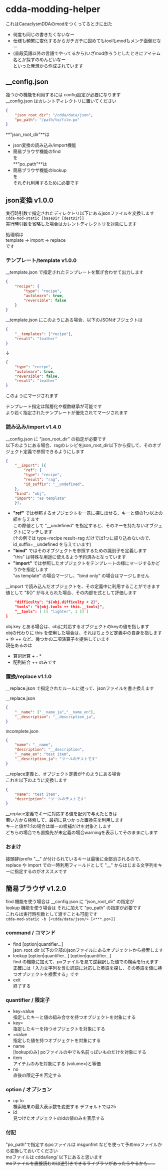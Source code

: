 
# cdda-modding-helper
これはCacaclysmDDAのmodをつくってるときに出た   
- 何度も同じの書きたくないなー   
- 仕様も頻繁に変化するからガチガチに固めてもtoolもmodもメンテ面倒だなー   
- (普段英語以外の言語でやってるから)いざmod作ろうとしたときにアイテム名とか探すのめんどいなー   
といった発想から作成されています   


## __config.json
幾つかの機能を利用するには config設定が必要になります   
__config.json はカレントディレクトリに置いてください   
```json
{
    "json_root_dir": "/cdda/data/json",
    "po_path": "/path/to/file.po"
}
```
**"json_root_dir"**は  
- json変換の読み込み/import機能  
- 簡易ブラウザ機能のfind  
を  
**"po_path"**は  
- 簡易ブラウザ機能のlookup  
を  
それぞれ利用するために必要です  

## json変換 v1.0.0
実行時引数で指定されたディレクトリ以下にあるjsonファイルを変換します   
`cdda-mod-static [baseDir [destDir]]`   
実行時引数を省略した場合はカレントディレクトリを対象にします   

処理順は   
template → import → replace    
です   

### テンプレート/template v1.0.0
__template.json で指定されたテンプレートを繋ぎ合わせて出力します   

```json
{
    "recipe": {
        "type": "recipe",
        "autolearn": true,
        "reversible": false
    }
}
```
__template.json にこのようにある場合、以下のJSONオブジェクトは   
```json
{
    "__templates": ["recipe"],
    "result": "leather"
}
```
  ↓
```json
{
    "type": "recipe",
    "autolearn": true,
    "reversible": false,
    "result": "leather"
}
```
このようにマージされます   

テンプレート指定は階層化や複数継承が可能です   
より若く指定されたテンプレートが優先されてマージされます   

### 読み込み/import v1.4.0
__config.json に "json_root_dir" の指定が必要です   
以下のようにある場合、ragのレシピをjson_root_dir以下から探して、そのオブジェクト定義で参照できるようにします   
```json
{
    "__import": [{
        "ref": {
	    "type": "recipe",
	    "result": "rag",
	    "id_suffix": "__undefined",
	},
	"bind": "obj",
	"import": "as template"
    }],
```
- **"ref"** では参照するオブジェクトを一意に探し出せる、キーと値の1つ以上の組を与えます   
 この際値として "__undefined" を指定すると、そのキーを持たないオブジェクトにマッチします   
 (↑の例では type=recipe result=rag だけでは1つに絞り込めないので、id_suffix=__undefined を与えています)   
- **"bind"** ではそのオブジェクトを参照するための識別子を定義します   
 "this" は特殊な用途に使えるよう予約済みとなっています   
- **"import"** では参照したオブジェクトをテンプレートの様にマージするかどうかを指定します   
 "as template" の場合マージし、"bind only" の場合はマージしません   
  
__import で読み込んだオブジェクトを、その定義中に利用することができます   
値として "${}" が与えられた場合、その内部を式として評価します   
```json
    "difficulty": "${obj.difficulty + 2}",
    "tools": "${obj.tools ++ this.__tools}",
    "__tools": [ [[ "lighter", 1 ]] ]
}
```
obj.key とある場合は、objに対応するオブジェクトのkeyの値を指します   
objの代わりに this を使用した場合は、それはちょうど定義中の自身を指します   
\+ や ++ など、幾つかの二項演算子を提供しています   
現在あるのは    
- 算術計算  + - * 
- 配列結合  ++ 
のみです   


### 置換/replace v1.1.0
__replace.json で指定されたルールに従って、jsonファイルを書き換えます   

__replace.json  
```json
{
    "__name": ["__name_ja","__name_en"],
    "__description": "__description_ja",
}
```

incomplete.json   
```json
{
    "name": "__name",
    "description": "__description",
    "__name_en": "test item",
    "__description_ja": "ツールのテストです"
}
```
__replace定義と、オブジェクト定義が↑のようにある場合   
これを以下のように変換します   
```json
{
    "name": "test item",
    "description": "ツールのテストです"
}
```

__replace定義でキーに対応する値を配列で与えたときは   
若い方から検索して、最初に見つかった置換先を利用します   
キーと値が1:1の場合は単一の候補だけを対象とします  
どちらの場合でも置換先が未定義の場合warningを表示してそのままにします   

### おまけ
接頭辞/prefix "\_\_" が付けられているキーは最後に全部消されるので、   
replace や import での一時利用フィールドとして "\_\_" からはじまる文字列をキーに指定するのがオススメです   

## 簡易ブラウザ v1.2.0
find 機能を使う場合は __config.json に "json_root_dir" の指定が   
lookup 機能を使う場合は それに加えて "po_path" の指定が必要です   
これらは実行時引数として渡すことも可能です   
`cdda-mod-static -b [<cdda/data/json/> [<***.po>]]`   

### command / コマンド

- find [option|quantifier...]   
 json_root_dir 以下の全部のjsonファイルにあるオブジェクトから検索します   
- lookup [option|quantifier...] <string> [option|quantifier...]   
 find の機能に加えて、poファイルを見て逆翻訳した値での検索を行えます   
 正確には「入力文字列を含む訳語に対応した英語を探し、その英語を値に持つオブジェクトを検索する」です   
- exit   
 終了する   

### quantifier / 限定子
- key=value    
 指定したキーと値の組み合せを持つオブジェクトを対象にする   
- key=   
 指定したキーを持つオブジェクトを対象にする    
- =value    
 指定した値を持つオブジェクトを対象にする   
- name   
 [lookupのみ] poファイルの中でも名前っぽいものだけを対象にする   
- item   
 アイテムのみを対象にする (volume=)と等価   
- no <quantifier>   
 直後の限定子を否定する   

### option / オプション   
- up to <number>   
 検索結果の最大表示数を変更する デフォルトでは25   
- id   
 見つけたオブジェクトのidの値のみを表示する   

### 付記  
"po_path"で指定するpoファイルは msgunfmt などを使って予めmoファイルから変換しておいてください   
moファイルは cdda/lang/ 以下にあると思います   
~~moファイルを直接読むのは逆引きできるライブラリがあったらやるかも……~~    
